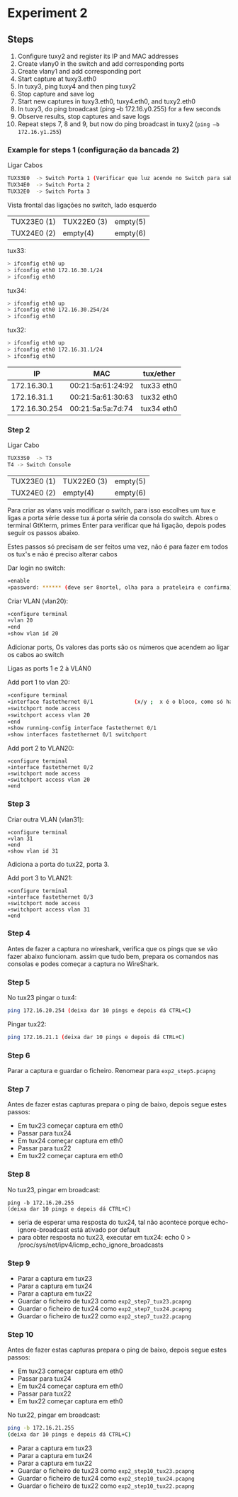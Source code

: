 # Experiment 2

## Steps

1. Configure tuxy2 and register its IP and MAC addresses
2. Create vlany0 in the switch and add corresponding ports
3. Create vlany1 and add corresponding port
4. Start capture at tuxy3.eth0
5. In tuxy3, ping tuxy4 and then ping tuxy2
6. Stop capture and save log
7. Start new captures in tuxy3.eth0, tuxy4.eth0, and tuxy2.eth0
8. In tuxy3, do ping broadcast (ping –b 172.16.y0.255) for a few seconds
9. Observe results, stop captures and save logs
10. Repeat steps  7, 8 and 9, but now do ping broadcast in tuxy2 (`ping –b 172.16.y1.255`)



### Example for steps 1 (configuração da bancada 2)

Ligar Cabos

```bash
TUX33E0  -> Switch Porta 1 (Verificar que luz acende no Switch para saber porta)
TUX34E0  -> Switch Porta 2
TUX32E0  -> Switch Porta 3
```

Vista frontal das ligações no switch, lado esquerdo

|             |             |          |
| ----------- | ----------- | -------- |
| TUX23E0 (1) | TUX22E0 (3) | empty(5) |
| TUX24E0 (2) | empty(4)    | empty(6) |

tux33:

```bash
> ifconfig eth0 up
> ifconfig eth0 172.16.30.1/24
> ifconfig eth0 
```

tux34:

```bash
> ifconfig eth0 up
> ifconfig eth0 172.16.30.254/24
> ifconfig eth0 
```

tux32:

```bash
> ifconfig eth0 up
> ifconfig eth0 172.16.31.1/24
> ifconfig eth0 
```



| IP            | MAC               | tux/ether  |
| ------------- | ----------------- | ---------- |
| 172.16.30.1   | 00:21:5a:61:24:92 | tux33 eth0 |
| 172.16.31.1   | 00:21:5a:61:30:63 | tux32 eth0 |
| 172.16.30.254 | 00:21:5a:5a:7d:74 | tux34 eth0 |

### Step 2

Ligar Cabo

```bash
TUX33S0  -> T3
T4 -> Switch Console
```

|             |             |          |
| ----------- | ----------- | -------- |
| TUX23E0 (1) | TUX22E0 (3) | empty(5) |
| TUX24E0 (2) | empty(4)    | empty(6) |

Para criar as vlans vais modificar o switch, para isso escolhes um  tux e ligas a porta série desse tux á porta série da consola do switch.  Abres o terminal GtKterm, primes Enter para verificar que há ligação,  depois podes seguir os passos abaixo.

Estes passos só precisam de ser feitos uma vez, não é para fazer em todos os tux's e não é preciso alterar cabos

Dar login no switch:

```bash
»enable
»password: ****** (deve ser 8nortel, olha para a prateleira e confirma)
```

Criar VLAN (vlan20):

```bash
»configure terminal
»vlan 20
»end
»show vlan id 20
```

Adicionar ports, Os valores das ports são os números que acendem ao ligar os cabos ao switch

Ligas as ports 1 e 2 à VLAN0

Add port 1 to vlan 20:

```bash
»configure terminal
»interface fastethernet 0/1             (x/y ;  x é o bloco, como só há um , o bloco é 0; y é o port mostrado no switch)
»switchport mode access
»switchport access vlan 20
»end
»show running-config interface fastethernet 0/1
»show interfaces fastethernet 0/1 switchport
```

Add port 2 to VLAN20:

```
»configure terminal
»interface fastethernet 0/2            
»switchport mode access
»switchport access vlan 20
»end
```

### Step 3

Criar outra VLAN (vlan31):

```
»configure terminal
»vlan 31
»end
»show vlan id 31
```

Adiciona a porta do tux22, porta 3.

Add port 3 to VLAN21:

```
»configure terminal
»interface fastethernet 0/3            
»switchport mode access
»switchport access vlan 31
»end
```

### Step 4

Antes de fazer a captura no wireshark, verifica que os pings que se vão  fazer abaixo funcionam. assim que tudo bem, prepara os comandos nas  consolas e podes começar a captura no WireShark.

### Step 5

No tux23 pingar o tux4:

```bash
ping 172.16.20.254 (deixa dar 10 pings e depois dá CTRL+C)
```

Pingar tux22:

```bash
ping 172.16.21.1 (deixa dar 10 pings e depois dá CTRL+C)
```

### Step 6

Parar a captura e guardar o ficheiro. Renomear para `exp2_step5.pcapng`

### Step 7

Antes de fazer estas capturas prepara o ping de baixo, depois segue estes passos:

- Em tux23 começar captura em eth0
- Passar para tux24
- Em tux24 começar captura em eth0
- Passar para tux22
- Em tux22 começar captura em eth0

### Step 8

No tux23, pingar em broadcast:

```
ping -b 172.16.20.255
(deixa dar 10 pings e depois dá CTRL+C)
```

- seria de esperar uma resposta do tux24, tal não acontece porque echo-ignore-broadcast está ativado por default
- para obter resposta no tux23, executar em tux24: echo 0 > /proc/sys/net/ipv4/icmp_echo_ignore_broadcasts

### Step 9

- Parar a captura em tux23
- Parar a captura em tux24
- Parar a captura em tux22
- Guardar o ficheiro de tux23 como `exp2_step7_tux23.pcapng`
- Guardar o ficheiro de tux24 como `exp2_step7_tux24.pcapng`
- Guardar o ficheiro de tux22 como `exp2_step7_tux22.pcapng`

### Step 10

Antes de fazer estas capturas prepara o ping de baixo, depois segue estes passos:

- Em tux23 começar captura em eth0
- Passar para tux24
- Em tux24 começar captura em eth0
- Passar para tux22
- Em tux22 começar captura em eth0

No tux22, pingar em broadcast:

```bash
ping -b 172.16.21.255
(deixa dar 10 pings e depois dá CTRL+C)
```

- Parar a captura em tux23
- Parar a captura em tux24
- Parar a captura em tux22
- Guardar o ficheiro de tux23 como `exp2_step10_tux23.pcapng`
- Guardar o ficheiro de tux24 como `exp2_step10_tux24.pcapng`
- Guardar o ficheiro de tux22 como `exp2_step10_tux22.pcapng`